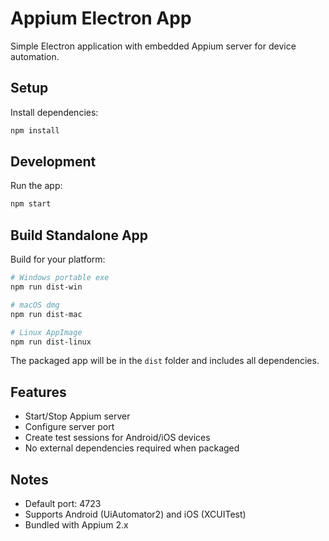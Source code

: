 # Appium Electron App

Simple Electron application with embedded Appium server for device automation.

## Setup

Install dependencies:
```bash
npm install
```

## Development

Run the app:
```bash
npm start
```

## Build Standalone App

Build for your platform:
```bash
# Windows portable exe
npm run dist-win

# macOS dmg
npm run dist-mac

# Linux AppImage
npm run dist-linux
```

The packaged app will be in the `dist` folder and includes all dependencies.

## Features

- Start/Stop Appium server
- Configure server port
- Create test sessions for Android/iOS devices
- No external dependencies required when packaged

## Notes

- Default port: 4723
- Supports Android (UiAutomator2) and iOS (XCUITest)
- Bundled with Appium 2.x
